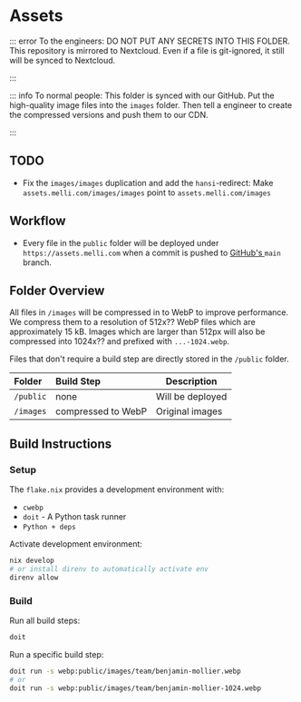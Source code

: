 # Assets

::: error
To the engineers: DO NOT PUT ANY SECRETS INTO THIS FOLDER. This repository is mirrored to Nextcloud. Even if a file is git-ignored, it still will be synced to Nextcloud.

:::

::: info
To normal people: This folder is synced with our GitHub. Put the high-quality image files into the `images` folder. Then tell a engineer to create the compressed versions and push them to our CDN.

:::

## TODO

* Fix the `images/images` duplication and add the `hansi`\-redirect: Make `assets.melli.com/images/images` point to `assets.melli.com/images`

## Workflow

* Every file in the `public` folder will be deployed under `https://assets.melli.com` when a commit is pushed to [GitHub's ](https://github.com/melli-labs/assets)`main` branch.

## Folder Overview

All files in `/images` will be compressed in to WebP to improve performance. We compress them to a resolution of 512x?? WebP files which are approximately 15 kB. Images which are larger than 512px will also be compressed into 1024x?? and prefixed with `...-1024.webp`.

Files that don't require a build step are directly stored in the `/public` folder.

| Folder | Build Step | Description |
|:-------|:-----------|-------------|
| `/public` | none | Will be deployed |
| `/images` | compressed to WebP | Original images |

## Build Instructions

### Setup

The `flake.nix` provides a development environment with:

* `cwebp`
* `doit` - A Python task runner
* `Python + deps`

Activate development environment:

```sh
nix develop
# or install direnv to automatically activate env
direnv allow
```

### Build

Run all build steps:

```sh
doit
```

Run a specific build step:

```sh
doit run -s webp:public/images/team/benjamin-mollier.webp
# or
doit run -s webp:public/images/team/benjamin-mollier-1024.webp
```
